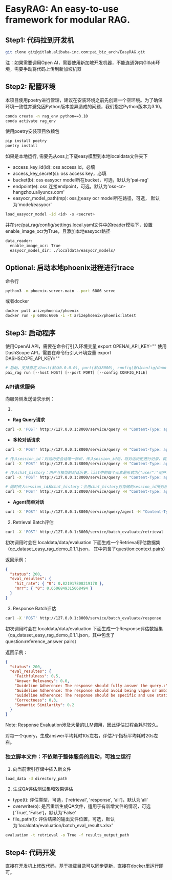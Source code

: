 # EasyRAG: An easy-to-use framework for modular RAG.

## Step1: 代码拉到开发机

```bash
git clone git@gitlab.alibaba-inc.com:pai_biz_arch/EasyRAG.git
```

注：如果需要调用Open AI，需要使用新加坡开发机器，不能连通弹内Gitlab环境，需要手动将代码上传到新加坡机器

## Step2: 配置环境

本项目使用poetry进行管理，建议在安装环境之前先创建一个空环境。为了确保环境一致性并避免因Python版本差异造成的问题，我们指定Python版本为3.10。

```bash
conda create -n rag_env python==3.10
conda activate rag_env
```

使用poetry安装项目依赖包

```bash
pip install poetry
poetry install
```

如果是本地运行, 需要先从oss上下载easy模型到本地localdata文件夹下

- access_key_id(id): oss access id，必填
- access_key_secret(s): oss access key，必填
- bucket(b): oss easyocr model所在bucket，可选，默认为'pai-rag'
- endpoint(e): oss 连接endpoint，可选，默认为'oss-cn-hangzhou.aliyuncs.com'
- easyocr_model_path(mp): oss上easy ocr model所在路径，可选， 默认为'model/easyocr'

```bash
load_easyocr_model -id <id> -s <secret>
```

并在src/pai_rag/config/settings.local.yaml文件中的reader模块下，设置enable_image_ocr为True，且添加本地easyocr路径

```bash
data_reader:
  enable_image_ocr: True
  easyocr_model_dir: ./localdata/easyocr_models/
```

## Optional: 启动本地phoenix进程进行trace

命令行

```bash
python3 -m phoenix.server.main --port 6006 serve
```

或者docker

```bash
docker pull arizephoenix/phoenix
docker run -p 6006:6006 -i -t arizephoenix/phoenix:latest
```

## Step3: 启动程序

使用OpenAI API，需要在命令行引入环境变量 export OPENAI_API_KEY=""
使用DashScope API，需要在命令行引入环境变量 export DASHSCOPE_API_KEY=""

```bash
# 启动，支持自定义host(默认0.0.0.0), port(默认8000), config(默认config/demo.yaml)
pai_rag run [--host HOST] [--port PORT] [--config CONFIG_FILE]
```

### API请求服务

向服务侧发送请求示例：

1.

- **Rag Query请求**

```bash
curl -X 'POST' http://127.0.0.1:8000/service/query -H "Content-Type: application/json" -d '{"question":"PAI是什么？"}'
```

- **多轮对话请求**
```bash
curl -X 'POST' http://127.0.0.1:8000/service/query -H "Content-Type: application/json" -d '{"question":"一键助眠是什么？"}'

# 传入session_id：对话历史会话唯一标识，传入session_id后，将对话历史进行记录，调用大模型将自动携带存储的对话历史。
curl -X 'POST' http://127.0.0.1:8000/service/query -H "Content-Type: application/json" -d '{"question":"它有什么好处？", "session_id": "5801d0d9-e030-409c-9072-c810b858f9fa"}'

# 传入chat_history：用户与模型的对话历史，list中的每个元素是形式为{"user":"用户输入","bot":"模型输出"}的一轮对话，多轮对话按时间顺序排列。
curl -X 'POST' http://127.0.0.1:8000/service/query -H "Content-Type: application/json" -d '{"question":"儿童可以使用吗？", "chat_history": [{"user":"一键助眠是什么？", "bot":"一键助眠是一种利用体感振动音乐疗法的睡眠促进技术"}]}'

# 同时传入session_id和chat_history：会用chat_history对存储的session_id所对应的对话历史进行追加更新
curl -X 'POST' http://127.0.0.1:8000/service/query -H "Content-Type: application/json" -d '{"question":"儿童可以使用吗？", "chat_history": [{"user":"一键助眠是什么？", "bot":"一键助眠是一种利用体感振动音乐疗法的睡眠促进技术"}], "session_id": "5801d0d9-e030-409c-9072-c810b858f9fa"}'
```

- **Agent简单对话**
```bash
curl -X 'POST' http://127.0.0.1:8000/service/query/agent -H "Content-Type: application/json" -d '{"question":"最近互联网公司有发生什么大新闻吗？"}'
```


2. Retrieval Batch评估

```bash
curl -X 'POST' http://127.0.0.1:8000/service/batch_evaluate/retrieval
```

初次调用时会在 localdata/data/evaluation 下面生成一个Retrieval评估数据集（qc_dataset_easy_rag_demo_0.1.1.json， 其中包含了question:context pairs）

返回示例：

```json
{
  "status": 200,
  "eval_resultes": {
    "hit_rate": { "0": 0.821917808219178 },
    "mrr": { "0": 0.6506849315068494 }
  }
}
```

3. Response Batch评估

```bash
curl -X 'POST' http://127.0.0.1:8000/service/batch_evaluate/response
```

初次调用时会在 localdata/data/evaluation 下面生成一个Response评估数据集（qa_dataset_easy_rag_demo_0.1.1.json，其中包含了question:reference_answer pairs）

返回示例：

```json
{
  "status": 200,
  "eval_resultes": {
    "Faithfulness": 0.5,
    "Answer Relevancy": 0.0,
    "Guideline Adherence: The response should fully answer the query.:": 0.5,
    "Guideline Adherence: The response should avoid being vague or ambiguous.:": 0.5,
    "Guideline Adherence: The response should be specific and use statistics or numbers when possible.:": 0.3,
    "Correctness": 0.3,
    "Semantic Similarity": 0.2
  }
}
```

Note: Response Evaluation涉及大量的LLM调用，因此评估过程会耗时较久。

对每一个query，生成answer平均耗时10s左右，评估7个指标平均耗时20s左右。

### 独立脚本文件：不依赖于整体服务的启动，可独立运行

1. 向当前索引存储中插入新文件

```bash
load_data -d directory_path
```

2. 生成QA评估测试集和效果评估

- type(t): 评估类型，可选，['retrieval', 'response', 'all']，默认为'all'
- overwrite(o): 是否重新生成QA文件，适用于有新增文件的情况，可选 ['True', 'False']，默认为'False'
- file_path(f): 评估结果的输出文件位置，可选，默认为'localdata/evaluation/batch_eval_results.xlsx'

```bash
evaluation -t retrieval -o True -f results_output_path
```

## Step4: 代码开发

直接在开发机上修改代码，基于挂载目录可以同步更新，直接在docker里运行即可。
